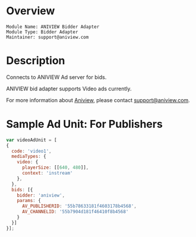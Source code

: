 # Overview

```
Module Name: ANIVIEW Bidder Adapter
Module Type: Bidder Adapter
Maintainer: support@aniview.com
```

# Description

Connects to ANIVIEW Ad server for bids.

ANIVIEW bid adapter supports Video ads currently.

For more information about [Aniview](http://www.aniview.com), please contact [support@aniview.com](support@aniview.com).

# Sample Ad Unit: For Publishers
```javascript
var videoAdUnit = [
{
  code: 'video1',
  mediaTypes: {
    video: {
      playerSize: [[640, 480]],
      context: 'instream'
    },
  },
  bids: [{
    bidder: 'aniview',
    params: {
      AV_PUBLISHERID: '55b78633181f4603178b4568',
      AV_CHANNELID: '55b7904d181f46410f8b4568'
    }
  }]
}];
```

```
